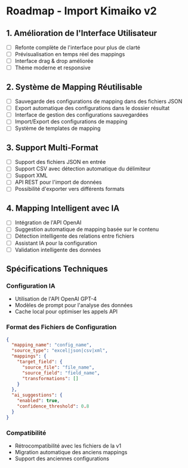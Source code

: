 # Roadmap - Import Kimaiko v2

## 1. Amélioration de l'Interface Utilisateur
- [ ] Refonte complète de l'interface pour plus de clarté
- [ ] Prévisualisation en temps réel des mappings
- [ ] Interface drag & drop améliorée
- [ ] Thème moderne et responsive

## 2. Système de Mapping Réutilisable
- [ ] Sauvegarde des configurations de mapping dans des fichiers JSON
- [ ] Export automatique des configurations dans le dossier résultat
- [ ] Interface de gestion des configurations sauvegardées
- [ ] Import/Export des configurations de mapping
- [ ] Système de templates de mapping

## 3. Support Multi-Format
- [ ] Support des fichiers JSON en entrée
- [ ] Support CSV avec détection automatique du délimiteur
- [ ] Support XML
- [ ] API REST pour l'import de données
- [ ] Possibilité d'exporter vers différents formats

## 4. Mapping Intelligent avec IA
- [ ] Intégration de l'API OpenAI
- [ ] Suggestion automatique de mapping basée sur le contenu
- [ ] Détection intelligente des relations entre fichiers
- [ ] Assistant IA pour la configuration
- [ ] Validation intelligente des données

## Spécifications Techniques

### Configuration IA
- Utilisation de l'API OpenAI GPT-4
- Modèles de prompt pour l'analyse des données
- Cache local pour optimiser les appels API

### Format des Fichiers de Configuration
```json
{
  "mapping_name": "config_name",
  "source_type": "excel|json|csv|xml",
  "mappings": {
    "target_field": {
      "source_file": "file_name",
      "source_field": "field_name",
      "transformations": []
    }
  },
  "ai_suggestions": {
    "enabled": true,
    "confidence_threshold": 0.8
  }
}
```

### Compatibilité
- Rétrocompatibilité avec les fichiers de la v1
- Migration automatique des anciens mappings
- Support des anciennes configurations
